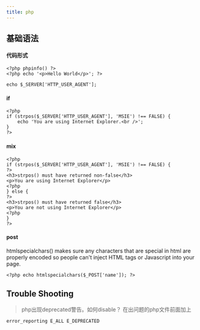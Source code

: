 ```yaml
---
title: php
---
```

## 基础语法

#### 代码形式
```
<?php phpinfo() ?>
<?php echo '<p>Hello World</p>'; ?>

```

```
echo $_SERVER['HTTP_USER_AGENT'];
```

#### if

```
<?php
if (strpos($_SERVER['HTTP_USER_AGENT'], 'MSIE') !== FALSE) {
    echo 'You are using Internet Explorer.<br />';
}
?>
```

#### mix

```
<?php
if (strpos($_SERVER['HTTP_USER_AGENT'], 'MSIE') !== FALSE) {
?>
<h3>strpos() must have returned non-false</h3>
<p>You are using Internet Explorer</p>
<?php
} else {
?>
<h3>strpos() must have returned false</h3>
<p>You are not using Internet Explorer</p>
<?php
}
?>
```

#### post

htmlspecialchars() makes sure any characters that are special in html
are properly encoded
so people can't inject HTML tags or Javascript into your page.

```
<?php echo htmlspecialchars($_POST['name']); ?>
```

## Trouble Shooting

> php出现deprecated警告。如何disable？
在出问题的php文件前面加上
```
error_reporting E_ALL E_DEPRECATED
```
